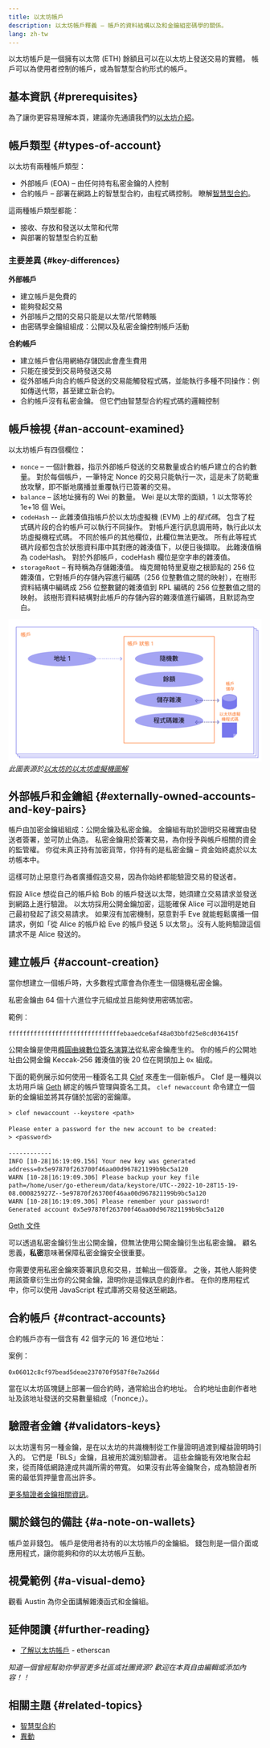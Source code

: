 ```yaml
---
title: 以太坊帳戶
description: 以太坊帳戶釋義 — 帳戶的資料結構以及和金鑰組密碼學的關係。
lang: zh-tw
---
```


以太坊帳戶是一個擁有以太幣 (ETH) 餘額且可以在以太坊上發送交易的實體。 帳戶可以為使用者控制的帳戶，或為智慧型合約形式的帳戶。

## 基本資訊 {#prerequisites}

為了讓你更容易理解本頁，建議你先通讀我們的[以太坊介紹](/developers/docs/intro-to-ethereum/)。

## 帳戶類型 {#types-of-account}

以太坊有兩種帳戶類型：

- 外部帳戶 (EOA) – 由任何持有私密金鑰的人控制
- 合約帳戶 – 部署在網路上的智慧型合約，由程式碼控制。 瞭解[智慧型合約](/developers/docs/smart-contracts/)。

這兩種帳戶類型都能：

- 接收、存放和發送以太幣和代幣
- 與部署的智慧型合約互動

### 主要差異 {#key-differences}

**外部帳戶**

- 建立帳戶是免費的
- 能夠發起交易
- 外部帳戶之間的交易只能是以太幣/代幣轉賬
- 由密碼學金鑰組組成：公開以及私密金鑰控制帳戶活動

**合約帳戶**

- 建立帳戶會佔用網絡存儲因此會產生費用
- 只能在接受到交易時發送交易
- 從外部帳戶向合約帳戶發送的交易能觸發程式碼，並能執行多種不同操作：例如傳送代幣，甚至建立新合約。
- 合約帳戶沒有私密金鑰。 但它們由智慧型合約程式碼的邏輯控制

## 帳戶檢視 {#an-account-examined}

以太坊帳戶有四個欄位：

- `nonce` – 一個計數器，指示外部帳戶發送的交易數量或合約帳戶建立的合約數量。 對於每個帳戶，一筆特定 Nonce 的交易只能執行一次，這是未了防範重放攻擊，即不斷地廣播並重覆執行已簽署的交易。
- `balance` – 該地址擁有的 Wei 的數量。 Wei 是以太幣的面額，1 以太幣等於 1e+18 個 Wei。
- `codeHash` -- 此雜湊值指帳戶於以太坊虛擬機 (EVM) 上的*程式碼*。 包含了程式碼片段的合約帳戶可以執行不同操作。 對帳戶進行訊息調用時，執行此以太坊虛擬機程式碼。 不同於帳戶的其他欄位，此欄位無法更改。 所有此等程式碼片段都包含於狀態資料庫中其對應的雜湊值下，以便日後擷取。 此雜湊值稱為 codeHash。 對於外部帳戶，codeHash 欄位是空字串的雜湊值。
- `storageRoot` – 有時稱為存儲雜湊值。 梅克爾帕特里夏樹之根節點的 256 位雜湊值，它對帳戶的存儲內容進行編碼（256 位整數值之間的映射），在樹形資料結構中編碼成 256 位整數鍵的雜湊值到 RPL 編碼的 256 位整數值之間的映射。 該樹形資料結構對此帳戶的存儲內容的雜湊值進行編碼，且默認為空白。

![顯示帳戶組成結構的圖表](./accounts.png) _此圖表源於[以太坊的以太坊虛擬機圖解](https://takenobu-hs.github.io/downloads/ethereum_evm_illustrated.pdf)_

## 外部帳戶和金鑰組 {#externally-owned-accounts-and-key-pairs}

帳戶由加密金鑰組組成：公開金鑰及私密金鑰。 金鑰組有助於證明交易確實由發送者簽署，並可防止偽造。 私密金鑰用於簽署交易，為你授予與帳戶相關的資金的監管權。 你從未真正持有加密貨幣，你持有的是私密金鑰 – 資金始終處於以太坊帳本中。

這樣可防止惡意行為者廣播假造交易，因為你始終都能驗證交易的發送者。

假設 Alice 想從自己的帳戶給 Bob 的帳戶發送以太幣，她須建立交易請求並發送到網路上進行驗證。 以太坊採用公開金鑰加密，這能確保 Alice 可以證明是她自己最初發起了該交易請求。 如果沒有加密機制，惡意對手 Eve 就能輕鬆廣播一個請求，例如「從 Alice 的帳戶給 Eve 的帳戶發送 5 以太幣」。沒有人能夠驗證這個請求不是 Alice 發送的。

## 建立帳戶 {#account-creation}

當你想建立一個帳戶時，大多數程式庫會為你產生一個隨機私密金鑰。

私密金鑰由 64 個十六進位字元組成並且能夠使用密碼加密。

範例：

`fffffffffffffffffffffffffffffffebaaedce6af48a03bbfd25e8cd036415f`

公開金鑰是使用[橢圓曲線數位簽名演算法](https://wikipedia.org/wiki/Elliptic_Curve_Digital_Signature_Algorithm)從私密金鑰產生的。 你的帳戶的公開地址由公開金鑰 Keccak-256 雜湊值的後 20 位在開頭加上 `0x` 組成。

下面的範例展示如何使用一種簽名工具 [Clef](https://geth.ethereum.org/docs/tools/clef/introduction) 來產生一個新帳戶。 Clef 是一種與以太坊用戶端 [Geth](https://geth.ethereum.org) 綁定的帳戶管理與簽名工具。 `clef newaccount` 命令建立一個新的金鑰組並將其存儲於加密的密鑰庫。

```
> clef newaccount --keystore <path>

Please enter a password for the new account to be created:
> <password>

------------
INFO [10-28|16:19:09.156] Your new key was generated       address=0x5e97870f263700f46aa00d967821199b9bc5a120
WARN [10-28|16:19:09.306] Please backup your key file      path=/home/user/go-ethereum/data/keystore/UTC--2022-10-28T15-19-08.000825927Z--5e97870f263700f46aa00d967821199b9bc5a120
WARN [10-28|16:19:09.306] Please remember your password!
Generated account 0x5e97870f263700f46aa00d967821199b9bc5a120
```

[Geth 文件](https://geth.ethereum.org/docs)

可以透過私密金鑰衍生出公開金鑰，但無法使用公開金鑰衍生出私密金鑰。 顧名思義，**私密**意味著保障私密金鑰安全很重要。

你需要使用私密金鑰來簽署訊息和交易，並輸出一個簽章。 之後，其他人能夠使用該簽章衍生出你的公開金鑰，證明你是這條訊息的創作者。 在你的應用程式中，你可以使用 JavaScript 程式庫將交易發送至網路。

## 合約帳戶 {#contract-accounts}

合約帳戶亦有一個含有 42 個字元的 16 進位地址：

案例：

`0x06012c8cf97bead5deae237070f9587f8e7a266d`

當在以太坊區塊鏈上部署一個合約時，通常給出合約地址。 合約地址由創作者地址及該地址發送的交易數量組成（「nonce」）。

## 驗證者金鑰 {#validators-keys}

以太坊還有另一種金鑰，是在以太坊的共識機制從工作量證明過渡到權益證明時引入的。 它們是「BLS」金鑰，且被用於識別驗證者。 這些金鑰能有效地聚合起來，從而降低網路達成共識所需的帶寬。 如果沒有此等金鑰聚合，成為驗證者所需的最低質押量會高出許多。

[更多驗證者金鑰相關資訊](/developers/docs/consensus-mechanisms/pos/keys/)。

## 關於錢包的備註 {#a-note-on-wallets}

帳戶並非錢包。 帳戶是使用者持有的以太坊帳戶的金鑰組。 錢包則是一個介面或應用程式，讓你能夠和你的以太坊帳戶互動。

## 視覺範例 {#a-visual-demo}

觀看 Austin 為你全面講解雜湊函式和金鑰組。

<YouTube id="QJ010l-pBpE" />

<YouTube id="9LtBDy67Tho" />

## 延伸閱讀 {#further-reading}

- [了解以太坊帳戶](https://info.etherscan.com/understanding-ethereum-accounts/) - etherscan

_知道一個曾經幫助你學習更多社區或社團資源? 歡迎在本頁自由編輯或添加內容！！_

## 相關主題 {#related-topics}

- [智慧型合約](/developers/docs/smart-contracts/)
- [異動](/developers/docs/transactions/)
